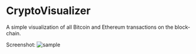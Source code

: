 # CryptoVisualizer
A simple visualization of all Bitcoin and Ethereum transactions on the block-chain.

Screenshot:
![sample](https://i.imgur.com/my7Glcr.png)
